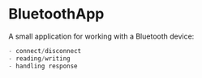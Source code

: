 # BluetoothApp

A small application for working with a Bluetooth device:
     
  ```js
  - connect/disconnect
  - reading/writing
  - handling response
```
